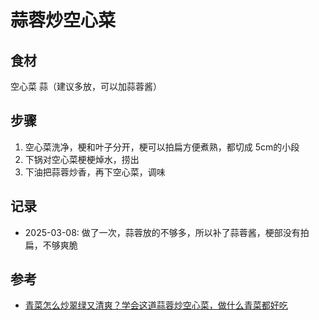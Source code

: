# 蒜蓉炒空心菜

## 食材

空心菜 蒜（建议多放，可以加蒜蓉酱）

## 步骤

1. 空心菜洗净，梗和叶子分开，梗可以拍扁方便煮熟，都切成 5cm的小段
2. 下锅对空心菜梗梗焯水，捞出
3. 下油把蒜蓉炒香，再下空心菜，调味

## 记录

- 2025-03-08: 做了一次，蒜蓉放的不够多，所以补了蒜蓉酱，梗部没有拍扁，不够爽脆

## 参考

- [青菜怎么炒翠绿又清爽？学会这道蒜蓉炒空心菜，做什么青菜都好吃](https://b23.tv/oByxgC5)
